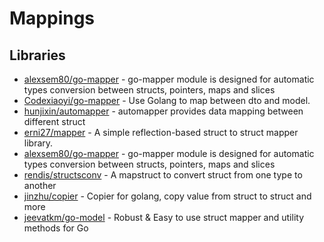 # Mappings

## Libraries
- [alexsem80/go-mapper](https://github.com/alexsem80/go-mapper) - go-mapper module is designed for automatic types conversion between structs, pointers, maps and slices
- [Codexiaoyi/go-mapper](https://github.com/Codexiaoyi/go-mapper) - Use Golang to map between dto and model.
- [hunjixin/automapper](https://github.com/hunjixin/automapper) - automapper provides data mapping between different struct
- [erni27/mapper](https://github.com/erni27/mapper) - A simple reflection-based struct to struct mapper library.
- [alexsem80/go-mapper](https://github.com/alexsem80/go-mapper) - go-mapper module is designed for automatic types conversion between structs, pointers, maps and slices
- [rendis/structsconv](https://github.com/rendis/structsconv) - A mapstruct to convert struct from one type to another
- [jinzhu/copier](https://github.com/jinzhu/copier) - Copier for golang, copy value from struct to struct and more
- [jeevatkm/go-model](https://github.com/jeevatkm/go-model) - Robust & Easy to use struct mapper and utility methods for Go